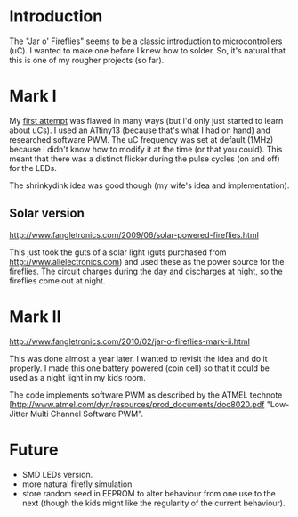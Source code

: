 # Introduction #

The "Jar o' Fireflies" seems to be a classic introduction to microcontrollers (uC).  I wanted to make one before I knew how to solder.  So, it's natural that this is one of my rougher projects (so far).

# Mark I #

My [first attempt](http://www.fangletronics.com/2009/05/jar-o-fireflies.html) was flawed in many ways (but I'd only just started to learn about uCs).  I used an ATtiny13 (because that's what I had on hand) and researched software PWM.  The uC frequency was set at default (1MHz) because I didn't know how to modify it at the time (or that you could).  This meant that there was a distinct flicker during the pulse cycles (on and off) for the LEDs.

The shrinkydink idea was good though (my wife's idea and implementation).

## Solar version ##

http://www.fangletronics.com/2009/06/solar-powered-fireflies.html

This just took the guts of a solar light (guts purchased from http://www.allelectronics.com) and used these as the power source for the fireflies.  The circuit charges during the day and discharges at night, so the fireflies come out at night.

# Mark II #

http://www.fangletronics.com/2010/02/jar-o-fireflies-mark-ii.html

This was done almost a year later.  I wanted to revisit the idea and do it properly.  I made this one battery powered (coin cell) so that it could be used as a night light in my kids room.

The code implements software PWM as described by the ATMEL technote [http://www.atmel.com/dyn/resources/prod_documents/doc8020.pdf "Low-Jitter Multi Channel Software PWM".

# Future #

  * SMD LEDs version.
  * more natural firefly simulation
  * store random seed in EEPROM to alter behaviour from one use to the next (though the kids might like the regularity of the current behaviour).